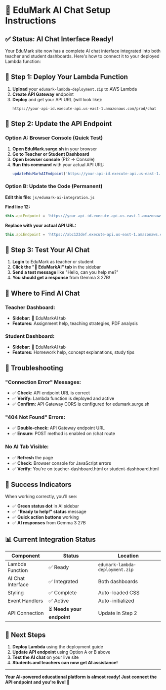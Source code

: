 # 🧠 EduMark AI Chat Setup Instructions

## ✅ Status: AI Chat Interface Ready!

Your EduMark site now has a complete AI chat interface integrated into both teacher and student dashboards. Here's how to connect it to your deployed Lambda function:

## 🔧 Step 1: Deploy Your Lambda Function

1. **Upload** your `edumark-lambda-deployment.zip` to AWS Lambda
2. **Create API Gateway** endpoint 
3. **Deploy** and get your API URL (will look like):
   ```
   https://your-api-id.execute-api.us-east-1.amazonaws.com/prod/chat
   ```

## 🔗 Step 2: Update the API Endpoint

### Option A: Browser Console (Quick Test)
1. **Open EduMark.surge.sh** in your browser
2. **Go to Teacher or Student Dashboard** 
3. **Open browser console** (F12 → Console)
4. **Run this command** with your actual API URL:
   ```javascript
   updateEduMarkAIEndpoint('https://your-api-id.execute-api.us-east-1.amazonaws.com/prod/chat')
   ```

### Option B: Update the Code (Permanent)
**Edit this file:** `js/edumark-ai-integration.js`

**Find line 12:**
```javascript
this.apiEndpoint = 'https://your-api-id.execute-api.us-east-1.amazonaws.com/prod/chat';
```

**Replace with your actual API URL:**
```javascript
this.apiEndpoint = 'https://abc123def.execute-api.us-east-1.amazonaws.com/prod/chat';
```

## 🎯 Step 3: Test Your AI Chat

1. **Login** to EduMark as teacher or student
2. **Click the "🧠 EduMarkAI" tab** in the sidebar
3. **Send a test message** like "Hello, can you help me?"
4. **You should get a response** from Gemma 3 27B!

## 📱 Where to Find AI Chat

### Teacher Dashboard:
- **Sidebar:** 🧠 EduMarkAI tab
- **Features:** Assignment help, teaching strategies, PDF analysis

### Student Dashboard: 
- **Sidebar:** 🧠 EduMarkAI tab  
- **Features:** Homework help, concept explanations, study tips

## 🚨 Troubleshooting

### "Connection Error" Messages:
- ✅ **Check:** API endpoint URL is correct
- ✅ **Verify:** Lambda function is deployed and active
- ✅ **Confirm:** API Gateway CORS is configured for edumark.surge.sh

### "404 Not Found" Errors:
- ✅ **Double-check:** API Gateway endpoint URL
- ✅ **Ensure:** POST method is enabled on /chat route

### No AI Tab Visible:
- ✅ **Refresh** the page
- ✅ **Check:** Browser console for JavaScript errors
- ✅ **Verify:** You're on teacher-dashboard.html or student-dashboard.html

## 🎉 Success Indicators

When working correctly, you'll see:
- ✅ **Green status dot** in AI sidebar
- ✅ **"Ready to help!" status** message
- ✅ **Quick action buttons** working
- ✅ **AI responses** from Gemma 3 27B

## 📊 Current Integration Status

| Component | Status | Location |
|-----------|--------|----------|
| Lambda Function | ✅ Ready | `edumark-lambda-deployment.zip` |
| AI Chat Interface | ✅ Integrated | Both dashboards |
| Styling | ✅ Complete | Auto-loaded CSS |
| Event Handlers | ✅ Active | Auto-initialized |
| API Connection | ⏳ **Needs your endpoint** | Update in Step 2 |

## 🔄 Next Steps

1. **Deploy Lambda** using the deployment guide
2. **Update API endpoint** using Option A or B above  
3. **Test the AI chat** on your live site
4. **Students and teachers can now get AI assistance!**

---

**Your AI-powered educational platform is almost ready! Just connect the API endpoint and you're live! 🚀** 